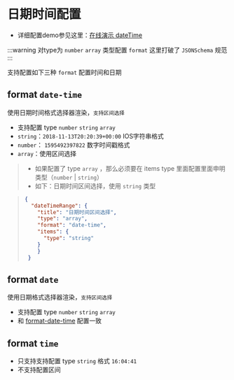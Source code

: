 # 日期时间配置
* 详细配置demo参见这里：[在线演示 dateTime](https://form.lljj.me/#/demo?type=Date-DateTime)

:::warning
对type为 `number` `array` 类型配置 `format` 这里打破了 `JSONSchema` 规范
:::

支持配置如下三种 `format` 配置时间和日期

## format `date-time`
使用日期时间格式选择器渲染，`支持区间选择`

* 支持配置 type `number` `string` `array`
* `string`：`2018-11-13T20:20:39+00:00` IOS字符串格式
* `number`： `1595492397822` 数字时间戳格式
* `array`：使用区间选择

>* 如果配置了 type `array` ，那么必须要在 items type 里面配置里面申明类型（`number` | `string`）
>* 如下：日期时间区间选择，使用 `string` 类型

> ```json
> {
>   "dateTimeRange": {
>     "title": "日期时间区间选择",
>     "type": "array",
>     "format": "date-time",
>     "items": {
>       "type": "string"
>     }
>     }
>  }
> ```

## format `date`
使用日期格式选择器渲染，`支持区间选择`

* 支持配置 type `number` `string` `array`
* 和 [format-date-time](#format-date-time) 配置一致

## format `time`
* 只支持支持配置 type `string` 格式 `16:04:41`
* 不支持配置区间
